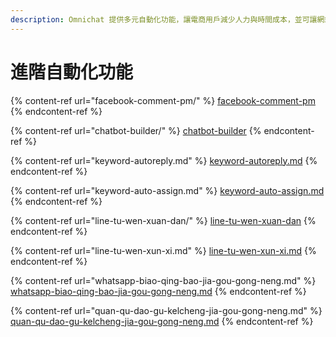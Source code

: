 ```yaml
---
description: Omnichat 提供多元自動化功能，讓電商用戶減少人力與時間成本，並可讓網站提供24小時不間斷的協助！
---
```


# 進階自動化功能

{% content-ref url="facebook-comment-pm/" %}
[facebook-comment-pm](facebook-comment-pm/)
{% endcontent-ref %}

{% content-ref url="chatbot-builder/" %}
[chatbot-builder](chatbot-builder/)
{% endcontent-ref %}

{% content-ref url="keyword-autoreply.md" %}
[keyword-autoreply.md](keyword-autoreply.md)
{% endcontent-ref %}

{% content-ref url="keyword-auto-assign.md" %}
[keyword-auto-assign.md](keyword-auto-assign.md)
{% endcontent-ref %}

{% content-ref url="line-tu-wen-xuan-dan/" %}
[line-tu-wen-xuan-dan](line-tu-wen-xuan-dan/)
{% endcontent-ref %}

{% content-ref url="line-tu-wen-xun-xi.md" %}
[line-tu-wen-xun-xi.md](line-tu-wen-xun-xi.md)
{% endcontent-ref %}

{% content-ref url="whatsapp-biao-qing-bao-jia-gou-gong-neng.md" %}
[whatsapp-biao-qing-bao-jia-gou-gong-neng.md](whatsapp-biao-qing-bao-jia-gou-gong-neng.md)
{% endcontent-ref %}

{% content-ref url="quan-qu-dao-gu-kelcheng-jia-gou-gong-neng.md" %}
[quan-qu-dao-gu-kelcheng-jia-gou-gong-neng.md](quan-qu-dao-gu-kelcheng-jia-gou-gong-neng.md)
{% endcontent-ref %}
